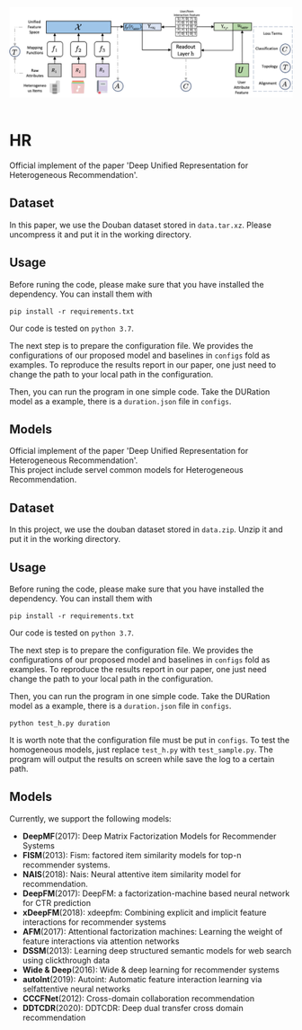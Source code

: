 <p align="center">
  <img src="framework.png" width="800">
  <br />
  <br />
</p>   

# HR  

Official implement of the paper 'Deep Unified Representation for Heterogeneous Recommendation'.  

## Dataset
In this paper, we use the Douban dataset stored in `data.tar.xz`. 
Please uncompress it and put it in the working directory.  

## Usage 


Before runing the code, please make sure that you have installed the dependency. You can install them with 
```
pip install -r requirements.txt 
``` 
Our code is tested on `python 3.7`.  

The next step is to prepare the configuration file. We provides the configurations of our proposed model and baselines in `configs` fold as examples. To reproduce the results report in our paper, one just need to change the path to your local path in the configuration.     

Then, you can run the program in one simple code. Take the DURation model as a example, there is a `duration.json` file in `configs`.  

## Models 

Official implement of the paper 'Deep Unified Representation for Heterogeneous Recommendation'.  
This project include servel common models for Heterogeneous Recommendation.   

## Dataset
In this project, we use the douban dataset stored in `data.zip`. Unzip it and put it in the working directory.  

## Usage 


Before runing the code, please make sure that you have installed the dependency. You can install them with 
```
pip install -r requirements.txt 
``` 
Our code is tested on `python 3.7`.  

The next step is to prepare the configuration file. We provides the configurations of our proposed model and baselines in `configs` fold as examples. To reproduce the results report in our paper, one just need  change the path to your local path in the configuration.     

Then, you can run the program in one simple code. Take the DURation model as a example, there is a `duration.json` file in `configs`.  

```
python test_h.py duration
```

It is worth note that the configuration file must be put in `configs`. To test the homogeneous models, just replace `test_h.py` with `test_sample.py`. The program will output the results on screen while save the log to a certain path.  

## Models

Currently, we support the following models:

+ **DeepMF**(2017): Deep Matrix Factorization Models for Recommender Systems
+ **FISM**(2013): Fism: factored item similarity models for top-n recommender systems.
+ **NAIS**(2018): Nais: Neural attentive item similarity model for recommendation. 
+ **DeepFM**(2017): DeepFM: a factorization-machine based neural network for CTR prediction
+ **xDeepFM**(2018): xdeepfm: Combining explicit and implicit feature interactions for recommender systems
+ **AFM**(2017): Attentional factorization machines: Learning the weight of feature interactions via attention networks
+ **DSSM**(2013): Learning deep structured semantic models for web search using clickthrough data
+ **Wide & Deep**(2016): Wide & deep learning for recommender systems
+ **autoInt**(2019): Autoint: Automatic feature interaction learning via selfattentive neural networks
+ **CCCFNet**(2012): Cross-domain collaboration recommendation
+ **DDTCDR**(2020): DDTCDR: Deep dual transfer cross domain recommendation
